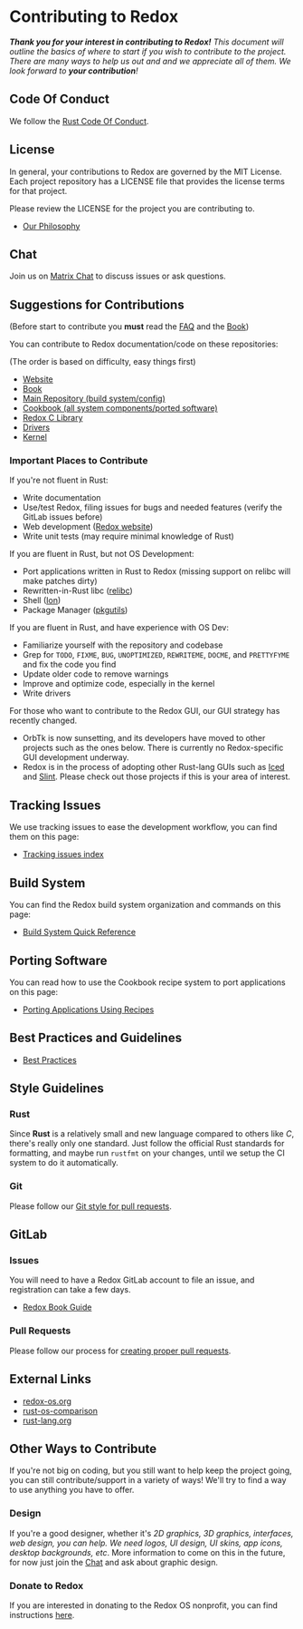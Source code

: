 # Contributing to Redox

_**Thank you for your interest in contributing to Redox!** This document will outline the basics of where to start if you wish to contribute to the project. There are many ways to help us out and and we appreciate all of them. We look forward to **your contribution**!_

## Code Of Conduct

We follow the [Rust Code Of Conduct](https://www.rust-lang.org/policies/code-of-conduct).

## License

In general, your contributions to Redox are governed by the MIT License. Each project repository has a LICENSE file that provides the license terms for that project.

Please review the LICENSE for the project you are contributing to.

- [Our Philosophy](https://doc.redox-os.org/book/ch01-02-philosophy.html)

## Chat

Join us on [Matrix Chat](https://doc.redox-os.org/book/ch13-01-chat.html) to discuss issues or ask questions.

## Suggestions for Contributions

(Before start to contribute you **must** read the [FAQ](https://www.redox-os.org/faq/) and the [Book](https://doc.redox-os.org/book/))

You can contribute to Redox documentation/code on these repositories:

(The order is based on difficulty, easy things first)

- [Website](https://gitlab.redox-os.org/redox-os/website)
- [Book](https://gitlab.redox-os.org/redox-os/book)
- [Main Repository (build system/config)](https://gitlab.redox-os.org/redox-os/redox)
- [Cookbook (all system components/ported software)](https://gitlab.redox-os.org/redox-os/cookbook)
- [Redox C Library](https://gitlab.redox-os.org/redox-os/relibc)
- [Drivers](https://gitlab.redox-os.org/redox-os/drivers)
- [Kernel](https://gitlab.redox-os.org/redox-os/kernel)

### Important Places to Contribute

If you're not fluent in Rust:

 - Write documentation
 - Use/test Redox, filing issues for bugs and needed features (verify the GitLab issues before)
 - Web development ([Redox website](https://gitlab.redox-os.org/redox-os/website))
 - Write unit tests (may require minimal knowledge of Rust)

If you are fluent in Rust, but not OS Development:

 - Port applications written in Rust to Redox (missing support on relibc will make patches dirty)
 - Rewritten-in-Rust libc ([relibc](https://gitlab.redox-os.org/redox-os/relibc))
 - Shell ([Ion](https://gitlab.redox-os.org/redox-os/ion))
 - Package Manager ([pkgutils](https://gitlab.redox-os.org/redox-os/pkgutils))

If you are fluent in Rust, and have experience with OS Dev:

 - Familiarize yourself with the repository and codebase
 - Grep for `TODO`, `FIXME`, `BUG`, `UNOPTIMIZED`, `REWRITEME`, `DOCME`, and `PRETTYFYME` and fix the code you find
 - Update older code to remove warnings
 - Improve and optimize code, especially in the kernel
 - Write drivers

For those who want to contribute to the Redox GUI, our GUI strategy has recently changed.

 - OrbTk is now sunsetting, and its developers have moved to other projects such as the ones below. There is currently no Redox-specific GUI development underway.
 - Redox is in the process of adopting other Rust-lang GUIs such as [Iced](https://iced.rs) and [Slint](https://slint-ui.com/). Please check out those projects if this is your area of interest.

## Tracking Issues

We use tracking issues to ease the development workflow, you can find them on this page:

- [Tracking issues index](https://gitlab.redox-os.org/redox-os/redox/-/issues/1384)

## Build System

You can find the Redox build system organization and commands on this page:

- [Build System Quick Reference](https://doc.redox-os.org/book/ch08-06-build-system-reference.html)

## Porting Software

You can read how to use the Cookbook recipe system to port applications on this page:

- [Porting Applications Using Recipes](https://doc.redox-os.org/book/ch09-03-porting-applications.html)

## Best Practices and Guidelines

- [Best Practices](https://doc.redox-os.org/book/ch11-00-best-practices.html)

## Style Guidelines

### Rust

Since **Rust** is a relatively small and new language compared to others like _C_, there's really only one standard. Just follow the official Rust standards for formatting, and maybe run `rustfmt` on your changes, until we setup the CI system to do it automatically.

### Git

Please follow our [Git style for pull requests](https://doc.redox-os.org/book/ch12-04-creating-proper-pull-requests.html).

## GitLab

### Issues

You will need to have a Redox GitLab account to file an issue, and registration can take a few days.

- [Redox Book Guide](https://doc.redox-os.org/book/ch12-05-issues.html)

### Pull Requests

Please follow our process for [creating proper pull requests](https://doc.redox-os.org/book/ch12-04-creating-proper-pull-requests.html).


## External Links

- [redox-os.org](https://redox-os.org)
- [rust-os-comparison](https://github.com/flosse/rust-os-comparison)
- [rust-lang.org](http://rust-lang.org)

## Other Ways to Contribute

If you're not big on coding, but you still want to help keep the project going, you can still contribute/support in a variety of ways! We'll try to find a way to use anything you have to offer. 

### Design

If you're a good designer, whether it's _2D graphics, 3D graphics, interfaces, web design, you can help. We need logos, UI design, UI skins, app icons, desktop backgrounds, etc_. More information to come on this in the future, for now just join the [Chat](https://doc.redox-os.org/book/ch13-01-chat.html) and ask about graphic design.

### Donate to Redox

If you are interested in donating to the Redox OS nonprofit, you can find instructions [here](https://www.redox-os.org/donate/).
